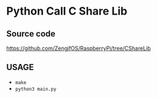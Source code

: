# Python Call C Share Lib

## Source code

https://github.com/ZengjfOS/RaspberryPi/tree/CShareLib

## USAGE

* `make`
* `python3 main.py`